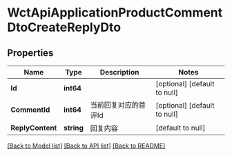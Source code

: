 # WctApiApplicationProductCommentDtoCreateReplyDto

## Properties
Name | Type | Description | Notes
------------ | ------------- | ------------- | -------------
**Id** | **int64** |  | [optional] [default to null]
**CommentId** | **int64** | 当前回复对应的首评Id | [optional] [default to null]
**ReplyContent** | **string** | 回复内容 | [default to null]

[[Back to Model list]](../README.md#documentation-for-models) [[Back to API list]](../README.md#documentation-for-api-endpoints) [[Back to README]](../README.md)

